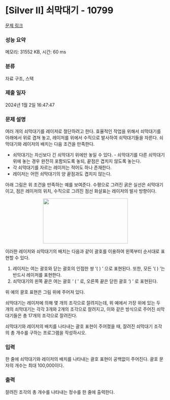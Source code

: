 # [Silver II] 쇠막대기 - 10799 

[문제 링크](https://www.acmicpc.net/problem/10799) 

### 성능 요약

메모리: 31552 KB, 시간: 60 ms

### 분류

자료 구조, 스택

### 제출 일자

2024년 1월 2일 16:47:47

### 문제 설명

<p>여러 개의 쇠막대기를 레이저로 절단하려고 한다. 효율적인 작업을 위해서 쇠막대기를 아래에서 위로 겹쳐 놓고, 레이저를 위에서 수직으로 발사하여 쇠막대기들을 자른다. 쇠막대기와 레이저의 배치는 다음 조건을 만족한다.</p>

<ul>
	<li>쇠막대기는 자신보다 긴 쇠막대기 위에만 놓일 수 있다. - 쇠막대기를 다른 쇠막대기 위에 놓는 경우 완전히 포함되도록 놓되, 끝점은 겹치지 않도록 놓는다.</li>
	<li>각 쇠막대기를 자르는 레이저는 적어도 하나 존재한다.</li>
	<li>레이저는 어떤 쇠막대기의 양 끝점과도 겹치지 않는다. </li>
</ul>

<p>아래 그림은 위 조건을 만족하는 예를 보여준다. 수평으로 그려진 굵은 실선은 쇠막대기이고, 점은 레이저의 위치, 수직으로 그려진 점선 화살표는 레이저의 발사 방향이다.</p>

<p style="text-align: center;"><img alt="" src="https://onlinejudgeimages.s3-ap-northeast-1.amazonaws.com/problem/10799/1.png" style="height:142px; width:267px"></p>

<p>이러한 레이저와 쇠막대기의 배치는 다음과 같이 괄호를 이용하여 왼쪽부터 순서대로 표현할 수 있다.</p>

<ol>
	<li>레이저는 여는 괄호와 닫는 괄호의 인접한 쌍 ‘( ) ’ 으로 표현된다. 또한, 모든 ‘( ) ’는 반드시 레이저를 표현한다.</li>
	<li>쇠막대기의 왼쪽 끝은 여는 괄호 ‘ ( ’ 로, 오른쪽 끝은 닫힌 괄호 ‘) ’ 로 표현된다. </li>
</ol>

<p>위 예의 괄호 표현은 그림 위에 주어져 있다.</p>

<p>쇠막대기는 레이저에 의해 몇 개의 조각으로 잘려지는데, 위 예에서 가장 위에 있는 두 개의 쇠막대기는 각각 3개와 2개의 조각으로 잘려지고, 이와 같은 방식으로 주어진 쇠막대기들은 총 17개의 조각으로 잘려진다. </p>

<p>쇠막대기와 레이저의 배치를 나타내는 괄호 표현이 주어졌을 때, 잘려진 쇠막대기 조각의 총 개수를 구하는 프로그램을 작성하시오.</p>

### 입력 

 <p>한 줄에 쇠막대기와 레이저의 배치를 나타내는 괄호 표현이 공백없이 주어진다. 괄호 문자의 개수는 최대 100,000이다. </p>

### 출력 

 <p>잘려진 조각의 총 개수를 나타내는 정수를 한 줄에 출력한다.</p>

